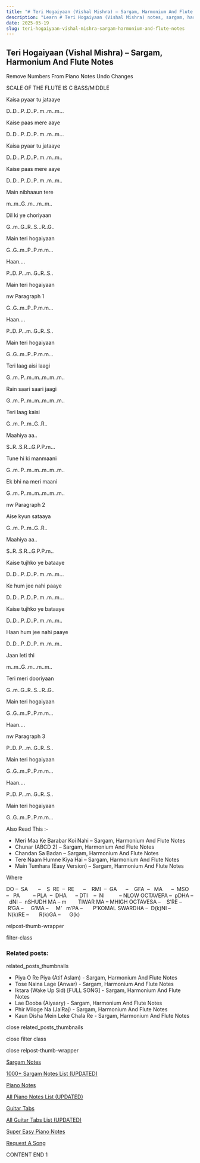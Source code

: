 ```yaml
---
title: "# Teri Hogaiyaan (Vishal Mishra) – Sargam, Harmonium And Flute Notes"
description: "Learn # Teri Hogaiyaan (Vishal Mishra) notes, sargam, harmonium notations and flute notes. Easy step-by-step tutorial for beginners."
date: 2025-05-19
slug: teri-hogaiyaan-vishal-mishra-sargam-harmonium-and-flute-notes
---
```


## Teri Hogaiyaan (Vishal Mishra) – Sargam, Harmonium And Flute Notes

Remove Numbers From Piano Notes
Undo Changes

SCALE OF THE FLUTE IS C BASS/MIDDLE

Kaisa pyaar tu jataaye

D..D…P..D..P..m..m..m…

Kaise paas mere aaye

D..D…P..D..P..m..m..m…

Kaisa pyaar tu jataaye

D..D…P..D..P..m..m..m..

Kaise paas mere aaye

D..D…P..D..P..m..m..m..

Main nibhaaun tere

m..m..G..m…m..m..

Dil ki ye choriyaan

G..m..G..R..S…R..G..

Main teri hogaiyaan

G..G..m..P..P.m.m…

Haan….

P..D..P…m..G..R..S..

Main teri hogaiyaan

nw Paragraph 1

G..G..m..P..P.m.m…

Haan….

P..D..P…m..G..R..S..

Main teri hogaiyaan

G..G..m..P..P.m.m…

Teri laag aisi laagi

G..m..P..m..m..m..m..m..

Rain saari saari jaagi

G..m..P..m..m..m..m..m..

Teri laag kaisi

G..m..P..m..G..R..

Maahiya aa..

S..R..S.R…G.P.P.m…

Tune hi ki manmaani

G..m..P..m..m..m..m..m..

Ek bhi na meri maani

G..m..P..m..m..m..m..m..

nw Paragraph 2

Aise kyun sataaya

G..m..P..m..G..R..

Maahiya aa..

S..R..S.R…G.P.P.m..

Kaise tujhko ye bataaye

D..D…P..D..P..m..m..m…

Ke hum jee nahi paaye

D..D…P..D..P..m..m..m…

Kaise tujhko ye bataaye

D..D…P..D..P..m..m..m..

Haan hum jee nahi paaye

D..D…P..D..P..m..m..m..

Jaan leti thi

m..m..G..m…m..m..

Teri meri dooriyaan

G..m..G..R..S…R..G..

Main teri hogaiyaan

G..G..m..P..P.m.m…

Haan….

nw Paragraph 3

P..D..P…m..G..R..S..

Main teri hogaiyaan

G..G..m..P..P.m.m…

Haan….

P..D..P…m..G..R..S..

Main teri hogaiyaan

G..G..m..P..P.m.m…

Also Read This :-

* Meri Maa Ke Barabar Koi Nahi – Sargam, Harmonium And Flute Notes
* Chunar (ABCD 2) – Sargam, Harmonium And Flute Notes
* Chandan Sa Badan – Sargam, Harmonium And Flute Notes
* Tere Naam Humne Kiya Hai – Sargam, Harmonium And Flute Notes
* Main Tumhara (Easy Version) – Sargam, Harmonium And Flute Notes

Where

DO –  SA       –    S  RE  –  RE      –    RMI  –  GA      –    GFA  –   MA      –  MSO  –   PA         – PLA  –  DHA      – DTI    –  NI          – NLOW OCTAVEPA –  pDHA –  dNI –  nSHUDH MA – m        TIWAR MA – MHIGH OCTAVESA –    S’RE –     R’GA –     G’MA –     M’   m’PA –       P’KOMAL SWARDHA –  D(k)NI –       N(k)RE –       R(k)GA –      G(k)

relpost-thumb-wrapper

filter-class

### Related posts:

related_posts_thumbnails

* Piya O Re Piya (Atif Aslam) - Sargam, Harmonium And Flute Notes
* Tose Naina Lage (Anwar) - Sargam, Harmonium And Flute Notes
* Iktara (Wake Up Sid) [FULL SONG] - Sargam, Harmonium And Flute Notes
* Lae Dooba (Aiyaary) - Sargam, Harmonium And Flute Notes
* Phir Miloge Na (JalRaj) - Sargam, Harmonium And Flute Notes
* Kaun Disha Mein Leke Chala Re - Sargam, Harmonium And Flute Notes

close related_posts_thumbnails

close filter class

close relpost-thumb-wrapper

[Sargam Notes](/sargam-notes.html)

[1000+ Sargam Notes List (UPDATED)](/all-songs-list-sargam-notes.html)

[Piano Notes](/piano-notes.html)

[All Piano Notes List (UPDATED)](/all-songs-list-piano-notes.html)

[Guitar Tabs](/guitar-tabs.html)

[All Guitar Tabs List (UPDATED)](/all-songs-list-guitar-tabs.html)

[Super Easy Piano Notes](https://studywall.in/)

[Request A Song](/request-a-song.html)

CONTENT END 1

